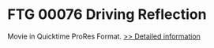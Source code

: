 # FTG 00076 Driving Reflection
Movie in Quicktime ProRes Format.
[>> Detailed information](https://secure.shareit.com/shareit/product.html?productid=300618458&affiliateid=200057808)